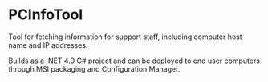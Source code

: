 # PCInfoTool
Tool for fetching information for support staff, including computer host name and IP addresses.

Builds as a .NET 4.0 C# project and can be deployed to end user computers through MSI packaging and Configuration Manager.
